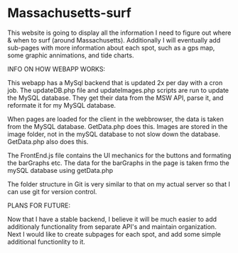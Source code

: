 # Massachusetts-surf
This website is going to display all the information I need to figure out where &amp; when to surf (around Massachusetts).  Additionally I will eventually add sub-pages with more information about each spot, such as a gps map, some graphic annimations, and tide charts.

INFO ON HOW WEBAPP WORKS:

This webapp has a MySql backend that is updated 2x per day with a cron job.  The updateDB.php file and updateImages.php scripts are run to update the MySQL database.  They get their data from the MSW API, parse it, and reformate it for my MySQL database.

When pages are loaded for the client in the webbrowser, the data is taken from the MySQL database. GetData.php does this. Images are stored in the image folder, not in the mySQL database to not slow down the database. GetData.php also does this.

The FrontEnd.js file contains the UI mechanics for the buttons and formating the barGraphs etc.  The data for the barGraphs in the page is taken frmo the mySQL database using getData.php

The folder structure in Git is very similar to that on my actual server so that I can use git for version control.


PLANS FOR FUTURE:

Now that I have a stable backend, I believe it will be much easier to add additionaly functionality from separate API's and maintain organization.  Next I would like to create subpages for each spot, and add some simple additional functionlity to it.

